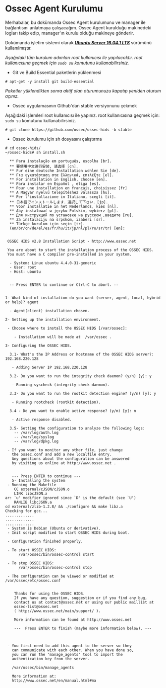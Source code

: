 # Ossec Agent Kurulumu

Merhabalar, bu dokümanda Ossec Agent kurulumunu ve manager ile bağlantısını anlatmaya çalışacağım. Ossec Agent kurulduğu makinedeki logları takip edip, manager'ın kurulu olduğu makineye gönderir.

Dokümanda işletim sistemi olarak [***Ubuntu Server 16.04.1 LTS***](https://www.ubuntu.com/download/server/thank-you?version=16.04.1&architecture=amd64) sürümünü kullanılmıştır.

_Aşağıdaki tüm kurulum adımları root kullanıcısı ile yapılacaktır. root kullanıcısına geçmek için ```sudo su``` komutunu kullanabilirsiniz._

* Git ve Build Essential paketlerin yüklenmesi
```
# apt-get -y install git build-essential
```
_Paketler yüklendikten sonra aktif olan oturumunuzu kapatıp yeniden oturum açınız._

* Ossec uygulamasının Github'dan stable versiyonunu çekmek

Aşağıdaki işlemleri root kullanıcısı ile yapınız. root kullanıcısına geçmek için: ```sudo su``` komutunu kullanabilirsiniz.

```
# git clone https://github.com/ossec/ossec-hids -b stable
```
* Ossec kurulumu için sh dosyasını çalıştırma

```
# cd ossec-hids/
~/ossec-hids# sh install.sh 

  ** Para instalação em português, escolha [br].
  ** 要使用中文进行安装, 请选择 [cn].
  ** Fur eine deutsche Installation wohlen Sie [de].
  ** Για εγκατάσταση στα Ελληνικά, επιλέξτε [el].
  ** For installation in English, choose [en].
  ** Para instalar en Español , eliga [es].
  ** Pour une installation en français, choisissez [fr]
  ** A Magyar nyelvű telepítéshez válassza [hu].
  ** Per l'installazione in Italiano, scegli [it].
  ** 日本語でインストールします．選択して下さい．[jp].
  ** Voor installatie in het Nederlands, kies [nl].
  ** Aby instalować w języku Polskim, wybierz [pl].
  ** Для инструкций по установке на русском ,введите [ru].
  ** Za instalaciju na srpskom, izaberi [sr].
  ** Türkçe kurulum için seçin [tr].
  (en/br/cn/de/el/es/fr/hu/it/jp/nl/pl/ru/sr/tr) [en]: 


 OSSEC HIDS v2.8 Installation Script - http://www.ossec.net
 
 You are about to start the installation process of the OSSEC HIDS.
 You must have a C compiler pre-installed in your system.
 
  - System: Linux ubuntu 4.4.0-31-generic
  - User: root
  - Host: ubuntu


  -- Press ENTER to continue or Ctrl-C to abort. --


1- What kind of installation do you want (server, agent, local, hybrid or help)? agent

  - Agent(client) installation chosen.

2- Setting up the installation environment.

 - Choose where to install the OSSEC HIDS [/var/ossec]: 

    - Installation will be made at  /var/ossec .

3- Configuring the OSSEC HIDS.

  3.1- What's the IP Address or hostname of the OSSEC HIDS server?: 192.168.220.128

   - Adding Server IP 192.168.220.128

  3.2- Do you want to run the integrity check daemon? (y/n) [y]: y

   - Running syscheck (integrity check daemon).

  3.3- Do you want to run the rootkit detection engine? (y/n) [y]: y

   - Running rootcheck (rootkit detection).

  3.4 - Do you want to enable active response? (y/n) [y]: n

   - Active response disabled.

  3.5- Setting the configuration to analyze the following logs:
    -- /var/log/auth.log
    -- /var/log/syslog
    -- /var/log/dpkg.log

 - If you want to monitor any other file, just change 
   the ossec.conf and add a new localfile entry.
   Any questions about the configuration can be answered
   by visiting us online at http://www.ossec.net .
   
   
   --- Press ENTER to continue ---
   5- Installing the system
 - Running the Makefile
    CC external/cJSON/cJSON.o
    LINK libcJSON.a
ar: `u' modifier ignored since `D' is the default (see `U')
    RANLIB libcJSON.a
cd external/zlib-1.2.8/ && ./configure && make libz.a
Checking for gcc...
.............
.............
.............
 - System is Debian (Ubuntu or derivative).
 - Init script modified to start OSSEC HIDS during boot.

 - Configuration finished properly.

 - To start OSSEC HIDS:
      /var/ossec/bin/ossec-control start

 - To stop OSSEC HIDS:
      /var/ossec/bin/ossec-control stop

 - The configuration can be viewed or modified at /var/ossec/etc/ossec.conf


    Thanks for using the OSSEC HIDS.
    If you have any question, suggestion or if you find any bug,
    contact us at contact@ossec.net or using our public maillist at
    ossec-list@ossec.net
    ( http://www.ossec.net/main/support/ ).

    More information can be found at http://www.ossec.net

    ---  Press ENTER to finish (maybe more information below). ---
    


 - You first need to add this agent to the server so they 
   can communicate with each other. When you have done so,
   you can run the 'manage_agents' tool to import the 
   authentication key from the server.
   
   /var/ossec/bin/manage_agents

   More information at: 
   http://www.ossec.net/en/manual.html#ma

```
